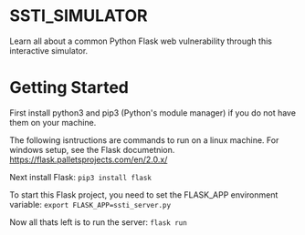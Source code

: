 # SSTI_SIMULATOR

Learn all about a common Python Flask web vulnerability through this interactive simulator.

# Getting Started

First install python3 and pip3 (Python's module manager) if you do not have them on your machine.

The following isntructions are commands to run on a linux machine. For windows setup, see the Flask documetnion. https://flask.palletsprojects.com/en/2.0.x/

Next install Flask:
`pip3 install flask`

To start this Flask project, you need to set the FLASK_APP environment variable:
`export FLASK_APP=ssti_server.py`

Now all thats left is to run the server:
`flask run`
